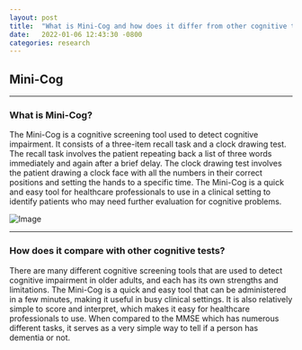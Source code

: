 ```yaml
---
layout: post
title:  "What is Mini-Cog and how does it differ from other cognitive tests?"
date:   2022-01-06 12:43:30 -0800
categories: research
---
```


## Mini-Cog

---

### What is Mini-Cog?

The Mini-Cog is a cognitive screening tool used to detect cognitive impairment. It consists of a three-item recall task and a clock drawing test. The recall task involves the patient repeating back a list of three words immediately and again after a brief delay. The clock drawing test involves the patient drawing a clock face with all the numbers in their correct positions and setting the hands to a specific time. The Mini-Cog is a quick and easy tool for healthcare professionals to use in a clinical setting to identify patients who may need further evaluation for cognitive problems.

![Image](https://res.cloudinary.com/dbr983cqh/image/upload/v1673063545/download_ykszam.png)

---

### How does it compare with other cognitive tests?

There are many different cognitive screening tools that are used to detect cognitive impairment in older adults, and each has its own strengths and limitations. The Mini-Cog is a quick and easy tool that can be administered in a few minutes, making it useful in busy clinical settings. It is also relatively simple to score and interpret, which makes it easy for healthcare professionals to use. When compared to the MMSE which has numerous different tasks, it serves as a very simple way to tell if a person has dementia or not.
